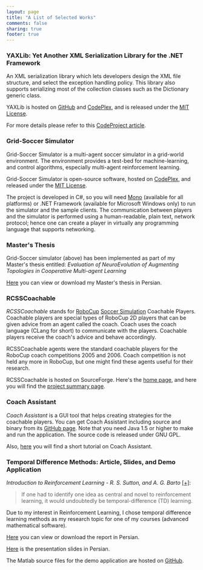 ```yaml
---
layout: page
title: "A List of Selected Works"
comments: false
sharing: true
footer: true
---
```

### YAXLib: Yet Another XML Serialization Library for the .NET Framework

An XML serialization library which lets developers design the XML file structure, and select the exception handling policy. This library also supports serializing most of the collection classes such as the Dictionary generic class.

YAXLib is hosted on [GitHub](https://github.com/sinairv/YAXLib) and [CodePlex](https://yaxlib.codeplex.com/), and is released under the [MIT License](https://github.com/sinairv/YAXLib/blob/master/Copying.txt). 

For more details please refer to this [CodeProject article](http://www.codeproject.com/KB/XML/yaxlib.aspx).

### Grid-Soccer Simulator

Grid-Soccer Simulator is a multi-agent soccer simulator in a grid-world environment. The environment provides a test-bed for machine-learning, and control algorithms, especially multi-agent reinforcement learning.

Grid-Soccer Simulator is open-source software, hosted on [CodePlex](http://gridsoccer.codeplex.com), and released under the [MIT License](https://gridsoccer.codeplex.com/license).

The project is developed in C#, so you will need [Mono](http://www.mono-project.com/) (available for all platforms) or .NET Framework (available for Microsoft Windows only) to run the simulator and the sample clients. The communication between players and the simulator is performed using a human-readable, plain text, network protocol; hence one can create a player in virtually any programming language that supports networking.

### Master's Thesis

Grid-Soccer simulator (above) has been implemented as part of my Master's thesis entitled: *Evaluation of NeuroEvolution of Augmenting Topologies in Cooperative Multi-agent Learning*

[Here](https://drive.google.com/file/d/0B9FZAJLJr0EdT2NQa2s5WFZyMTg/edit?usp=sharing) you can view or download my Master's thesis in Persian.

### RCSSCoachable
*RCSSCoachable* stands for [RoboCup](http://www.robocup.org/) [Soccer Simulation](http://sserver.sourceforge.net/) Coachable Players. Coachable players are special types of RoboCup 2D players that can be given advice from an agent called the coach. Coach uses the coach language (CLang for short) to communicate with the players. Coachable players receive the coach's advice and behave accordingly.

RCSSCoachable agents were the standard coachable players for the RoboCup coach competitions 2005 and 2006. Coach competition is not held any more in RoboCup, but one might find these agents useful for their research.

RCSSCoachable is hosted on SourceForge. Here's the [home page](http://rcsscoachable.sourceforge.net/), and here you will find the [project summary page](http://sourceforge.net/projects/rcsscoachable).

### Coach Assistant
*Coach Assistant* is a GUI tool that helps creating strategies for the coachable players.
You can get Coach Assistant including source and binary from its [GitHub page](https://github.com/sinairv/CoachAssistant). Note that you need Java 1.5 or higher to make and run the application. 
The source code is released under GNU GPL.

Also, [here](http://sinairv.github.io/coachassistant/catut.html) you will find a short tutorial on Coach Assistant.

### Temporal Difference Methods: Article, Slides, and Demo Application

*Introduction to Reinforcement Learning - R. S. Sutton, and A. G. Barto* [[+]](http://www.cs.ualberta.ca/~sutton/book/ebook/node60.html):

> If one had to identify one idea as central and novel to reinforcement learning, it would undoubtedly be temporal-difference (TD) learning.

Due to my interest in Reinforcement Learning, I chose temporal difference learning methods as my research topic for one of my courses (advanced mathematical software).

[Here](https://drive.google.com/file/d/0B9FZAJLJr0Edb2NnNGRVR2ctd1k/edit?usp=sharing) you can view or download the report in Persian.

[Here](http://www.slideshare.net/sinairv/temporal-difference-methods-persian) is the presentation slides in Persian.

The Matlab source files for the demo application are hosted on [GitHub](https://github.com/sinairv/Temporal-Difference-Learning).

